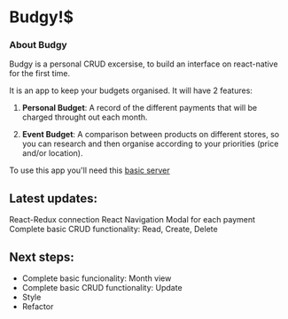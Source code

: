 # **Budgy!\$**

### About Budgy

Budgy is a personal CRUD excersise, to build an interface on react-native for the first time.

It is an app to keep your budgets organised. It will have 2 features:

1. **Personal Budget**: A record of the different payments that will be charged throught out each month.

2. **Event Budget**: A comparison between products on different stores, so you can research and then organise according to your priorities (price and/or location).

To use this app you'll need this [basic server](https://github.com/carrmelo/budgy-server)

## Latest updates:

React-Redux connection
React Navigation
Modal for each payment
Complete basic CRUD functionality: Read, Create, Delete

## Next steps:

- Complete basic funcionality: Month view
- Complete basic CRUD functionality: Update
- Style
- Refactor

